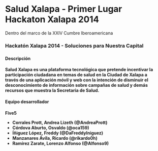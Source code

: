 Salud Xalapa - Primer Lugar Hackaton Xalapa 2014
===============
Dentro del marco de la XXIV Cumbre Iberoamericana
<h3>Hackatón Xalapa 2014 - Soluciones para Nuestra Capital<h3/>

<h4>Descripción<h4/>
Salud Xalapa es una plataforma tecnológica que pretende incentivar la participación ciudadana en temas de salud en la Ciudad de Xalapa a través de una aplicación móvil y web con la intención de disminuir el desconocimiento de información sobre campañas de salud y demás recursos que muestra la Secretaria de Salud. 

<h4>Equipo desarrollador<h4/>
Five5

<UL type = disk >
	<LI>Corrales Prott, Andrea Lizeth (@AndreaPrott)
	<LI>Córdova Aburto, Osvaldo (@oca159)
	<LI>Íñiguez López, Freddy (@DaFreddyIniguez)
	<LI>Manzanares Ávila, Ricardo (@rikardo0h)
	<LI>Ramírez Zarate, Lorenzo Alfonso (@Alfonso9)
</UL>

